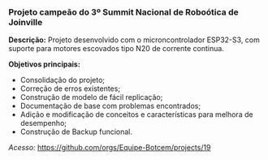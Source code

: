 ### **Projeto campeão do 3º Summit Nacional de Roboótica de Joinville**

**Descrição:**
Projeto desenvolvido com o microncontrolador ESP32-S3, com suporte para motores escovados tipo N20 de corrente continua.

**Objetivos principais:** 

- Consolidação do projeto;
- Correção de erros existentes;
- Construção de modelo de fácil replicação;
- Documentação de base com problemas encontrados;
- Adição e modificação de conceitos e características para melhora de desempenho;
- Construção de Backup funcional.

*Acesso:* https://github.com/orgs/Equipe-Botcem/projects/19
